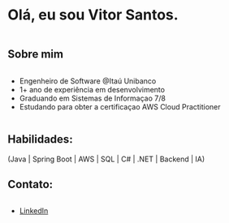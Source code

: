 # Olá, eu sou Vitor Santos.
 <div style="display: inline-block"></div>
 
 ## Sobre mim
 <div style="display: inline-block">
   <ul>
     <li>Engenheiro de Software @Itaú Unibanco</li>
     <li>1+ ano de experiência em desenvolvimento</li>
     <li>Graduando em Sistemas de Informaçao 7/8</li>
     <li>Estudando para obter a certificaçao AWS Cloud Practitioner</li>
   </ul>
 </div>
 
 ## Habilidades:
 <div style="display: inline-block">
(Java | Spring Boot | AWS | SQL | C# | .NET | Backend | IA)
 </div>
 
 ## Contato:
 <div style="display: inline-block">
   <ul>
     <li><a href="https://www.linkedin.com/in/vitor-santos-alves/">LinkedIn</a></li>
   </ul>
 </div>
 

